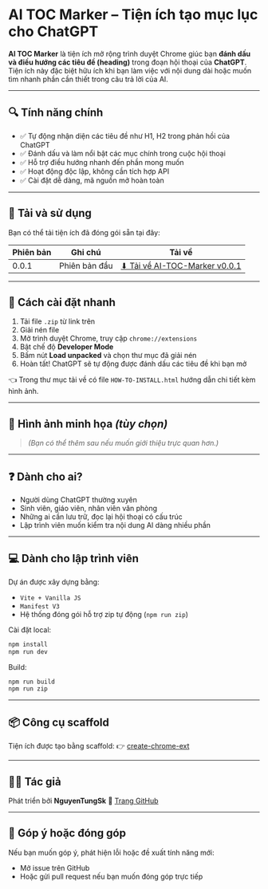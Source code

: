 # AI TOC Marker – Tiện ích tạo mục lục cho ChatGPT

**AI TOC Marker** là tiện ích mở rộng trình duyệt Chrome giúc bạn **đánh dấu và điều hướng các tiêu đề (heading)** trong đoạn hội thoại của **ChatGPT**. Tiện ích này đặc biệt hữu ích khi bạn làm việc với nội dung dài hoặc muốn tìm nhanh phần cần thiết trong câu trả lời của AI.

---

## 🔍 Tính năng chính

* ✅ Tự động nhận diện các tiêu đề như H1, H2 trong phản hồi của ChatGPT
* ✅ Đánh dấu và làm nổi bật các mục chính trong cuộc hội thoại
* ✅ Hỗ trợ điều hướng nhanh đến phần mong muốn
* ✅ Hoạt động độc lập, không cần tích hợp API
* ✅ Cài đặt dễ dàng, mã nguồn mở hoàn toàn

---

## 📅 Tải và sử dụng

Bạn có thể tải tiện ích đã đóng gói sẵn tại đây:

| Phiên bản | Ghi chú       | Tải về                                                                                                                              |
| --------- | ------------- | ----------------------------------------------------------------------------------------------------------------------------------- |
| 0.0.1     | Phiên bản đầu | [⬇ Tải về AI-TOC-Marker v0.0.1](https://github.com/NguyenTungSk2004/AI-TOC-Marker/releases/download/v0.0.1/AI-TOC-Marker-0.0.1.zip) |

---

## 🧪 Cách cài đặt nhanh

1. Tải file `.zip` từ link trên
2. Giải nén file
3. Mở trình duyệt Chrome, truy cập `chrome://extensions`
4. Bật chế độ **Developer Mode**
5. Bấm nút **Load unpacked** và chọn thư mục đã giải nén
6. Hoàn tất! ChatGPT sẽ tự động được đánh dấu các tiêu đề khi bạn mở

👈 Trong thư mục tải về có file `HOW-TO-INSTALL.html` hướng dẫn chi tiết kèm hình ảnh.

---

## 📸 Hình ảnh minh họa *(tùy chọn)*

> *(Bạn có thể thêm sau nếu muốn giới thiệu trực quan hơn.)*

---

## ❓ Dành cho ai?

* Người dùng ChatGPT thường xuyên
* Sinh viên, giáo viên, nhân viên văn phòng
* Những ai cần lưu trữ, đọc lại hội thoại có cấu trúc
* Lập trình viên muốn kiểm tra nội dung AI dàng nhiều phần

---

## 💻 Dành cho lập trình viên

Dự án được xây dựng bằng:

* `Vite + Vanilla JS`
* `Manifest V3`
* Hệ thống đóng gói hỗ trợ zip tự động (`npm run zip`)

Cài đặt local:

```bash
npm install
npm run dev
```

Build:

```bash
npm run build
npm run zip
```

---

## 📦 Công cụ scaffold

Tiện ích được tạo bằng scaffold:
👉 [create-chrome-ext](https://github.com/guocaoyi/create-chrome-ext)

---

## 👨‍💻 Tác giả

Phát triển bởi **NguyenTungSk**
🔗 [Trang GitHub](https://github.com/NguyenTungSk2004/AI-TOC-Marker)

---

## 📢 Góp ý hoặc đóng góp

Nếu bạn muốn góp ý, phát hiện lỗi hoặc đề xuất tính năng mới:

* Mở issue trên GitHub
* Hoặc gửi pull request nếu bạn muốn đóng góp trực tiếp

